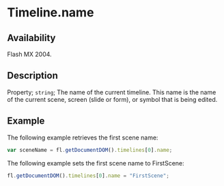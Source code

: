 # Timeline.name

## Availability

Flash MX 2004.

## Description

Property; `string`; The name of the current timeline. This name is the name of the current scene, screen (slide or form), or symbol that is being edited.

## Example

The following example retrieves the first scene name:

```javascript
var sceneName = fl.getDocumentDOM().timelines[0].name;
```

The following example sets the first scene name to FirstScene:

```javascript
fl.getDocumentDOM().timelines[0].name = "FirstScene";
```
